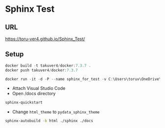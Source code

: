 # Sphinx Test

## URL

https://toru-ver4.github.io/Sphinx_Test/

## Setup

```PowerShell
docker build -t takuver4/docker:7.3.7 .
docker push takuver4/docker:7.3.7
```

```PowerShell
docker run -it -d -P --name sphinx_for_test -v C:\Users\toruv\OneDrive\work\Sphinx_Test\:/docs --rm takuver4/docker:5.3.0 bash
```

* Attach Visual Studio Code
* Open /docs directory

```bash
sphinx-quickstart
```

* Change `html_theme` to `pydata_sphinx_theme`

```bash
sphinx-autobuild -b html ./sphinx ./docs
```
